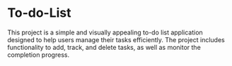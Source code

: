 # To-do-List
This project is a simple and visually appealing to-do list application designed to help users manage their tasks efficiently. The project includes functionality to add, track, and delete tasks, as well as monitor the completion progress.
